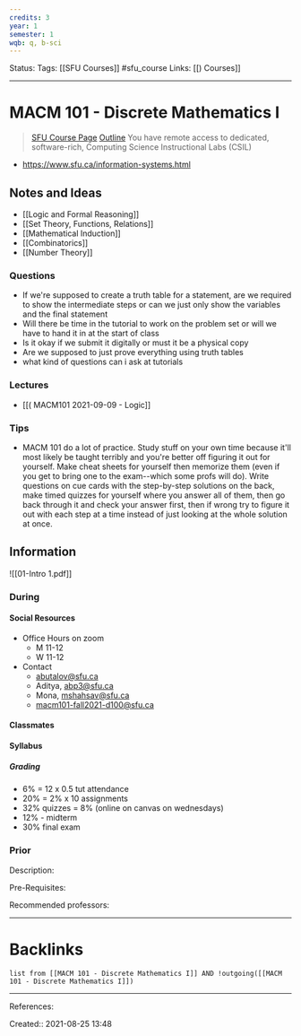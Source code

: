 ```yaml
---
credits: 3
year: 1
semester: 1
wqb: q, b-sci
---
```

Status: 
Tags: [[SFU Courses]] #sfu_course
Links: [[) Courses]]
___
# MACM 101 - Discrete Mathematics I
> [SFU Course Page](https://www.sfu.ca/students/calendar/2021/spring/courses/macm/101.html)
> [Outline](https://portal.cs.sfu.ca/portal/outlines/1217-MACM-101-D100/)
> You have remote access to dedicated, software-rich, Computing Science Instructional Labs (CSIL)
- https://www.sfu.ca/information-systems.html
## Notes and Ideas
- [[Logic and Formal Reasoning]]
- [[Set Theory, Functions, Relations]]
- [[Mathematical Induction]]
- [[Combinatorics]]
- [[Number Theory]]
### Questions
- If we're supposed to create a truth table for a statement, are we required to show the intermediate steps or can we just only show the variables and the final statement
- Will there be time in the tutorial to work on the problem set or will we have to hand it in at the start of class
- Is it okay if we submit it digitally or must it be a physical copy
- Are we supposed to just prove everything using truth tables
- what kind of questions can i ask at tutorials
### Lectures
- [[( MACM101 2021-09-09 - Logic]]
### Tips
- MACM 101 do a lot of practice. Study stuff on your own time because it'll most likely be taught terribly and you're better off figuring it out for yourself. Make cheat sheets for yourself then memorize them (even if you get to bring one to the exam--which some profs will do). Write questions on cue cards with the step-by-step solutions on the back, make timed quizzes for yourself where you answer all of them, then go back through it and check your answer first, then if wrong try to figure it out with each step at a time instead of just looking at the whole solution at once.
## Information
![[01-Intro 1.pdf]]
### During
#### Social Resources
- Office Hours on zoom
	- M 11-12
	- W 11-12
- Contact
	- abutalov@sfu.ca
	- Aditya, abp3@sfu.ca
	- Mona, mshahsav@sfu.ca
	- macm101-fall2021-d100@sfu.ca
#### Classmates
#### Syllabus
##### Grading
- 6% = 12 x 0.5 tut attendance
- 20% = 2% x 10 assignments
- 32% quizzes = 8% (online on canvas on wednesdays)
- 12% - midterm
- 30% final exam
##### 
### Prior
Description: 

Pre-Requisites: 

Recommended professors: 

___
# Backlinks
```dataview
list from [[MACM 101 - Discrete Mathematics I]] AND !outgoing([[MACM 101 - Discrete Mathematics I]])
```
___
References:

Created::  2021-08-25 13:48